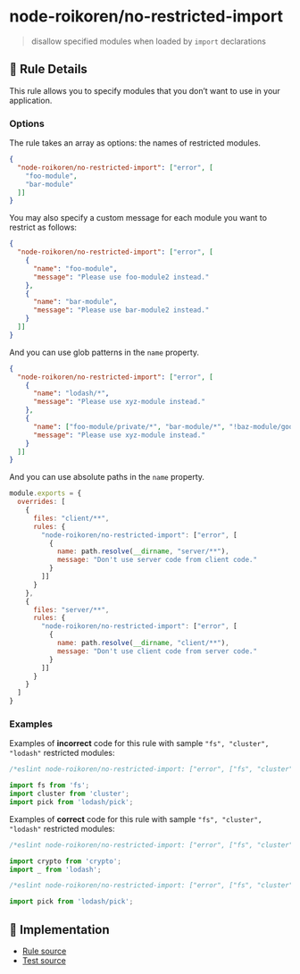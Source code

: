 # node-roikoren/no-restricted-import
> disallow specified modules when loaded by `import` declarations

## 📖 Rule Details

This rule allows you to specify modules that you don’t want to use in your application.

### Options

The rule takes an array as options: the names of restricted modules.

```json
{
  "node-roikoren/no-restricted-import": ["error", [
    "foo-module",
    "bar-module"
  ]]
}
```

You may also specify a custom message for each module you want to restrict as follows:

```json
{
  "node-roikoren/no-restricted-import": ["error", [
    {
      "name": "foo-module",
      "message": "Please use foo-module2 instead."
    },
    {
      "name": "bar-module",
      "message": "Please use bar-module2 instead."
    }
  ]]
}
```

And you can use glob patterns in the `name` property.

```json
{
  "node-roikoren/no-restricted-import": ["error", [
    {
      "name": "lodash/*",
      "message": "Please use xyz-module instead."
    },
    {
      "name": ["foo-module/private/*", "bar-module/*", "!baz-module/good"],
      "message": "Please use xyz-module instead."
    }
  ]]
}
```

And you can use absolute paths in the `name` property.

```js
module.exports = {
  overrides: [
    {
      files: "client/**",
      rules: {
        "node-roikoren/no-restricted-import": ["error", [
          {
            name: path.resolve(__dirname, "server/**"),
            message: "Don't use server code from client code."
          }
        ]]
      }
    },
    {
      files: "server/**",
      rules: {
        "node-roikoren/no-restricted-import": ["error", [
          {
            name: path.resolve(__dirname, "client/**"),
            message: "Don't use client code from server code."
          }
        ]]
      }
    }
  ]
}
```

### Examples

Examples of **incorrect** code for this rule with sample `"fs", "cluster", "lodash"` restricted modules:

```js
/*eslint node-roikoren/no-restricted-import: ["error", ["fs", "cluster", "lodash/*"]]*/

import fs from 'fs';
import cluster from 'cluster';
import pick from 'lodash/pick';
```

Examples of **correct** code for this rule with sample `"fs", "cluster", "lodash"` restricted modules:

```js
/*eslint node-roikoren/no-restricted-import: ["error", ["fs", "cluster", "lodash/*"]]*/

import crypto from 'crypto';
import _ from 'lodash';
```

```js
/*eslint node-roikoren/no-restricted-import: ["error", ["fs", "cluster", { "name": ["lodash/*", "!lodash/pick"] }]]*/

import pick from 'lodash/pick';
```

## 🔎 Implementation

- [Rule source](https://github.com/roikoren755/eslint-plugin-node/blob/v2.0.1/src/rules/no-restricted-import.ts)
- [Test source](https://github.com/roikoren755/eslint-plugin-node/blob/v2.0.1/tests/src/rules/no-restricted-import.ts)
